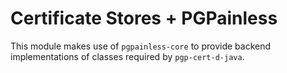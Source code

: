 <!--
SPDX-FileCopyrightText: 2022 Paul Schaub <info@pgpainless.org>

SPDX-License-Identifier: Apache-2.0
-->

# Certificate Stores + PGPainless

This module makes use of `pgpainless-core` to provide backend implementations of classes required by `pgp-cert-d-java`.